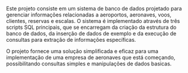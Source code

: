 Este projeto consiste em um sistema de banco de dados projetado para gerenciar informações relacionadas a aeroportos, aeronaves, voos, clientes, reservas e escalas. O sistema é implementado através de três scripts SQL principais, que se encarregam da criação da estrutura do banco de dados, da inserção de dados de exemplo e da execução de consultas para extração de informações específicas.

O projeto fornece uma solução simplificada e eficaz para uma implementação de uma empresa de aeronaves que está começando, possibilitando consultas simples e manipulações de dados basicas.
